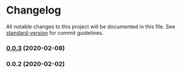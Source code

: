# Changelog

All notable changes to this project will be documented in this file. See [standard-version](https://github.com/conventional-changelog/standard-version) for commit guidelines.

### [0.0.3](https://github.com/omoearth/omo-quantum/compare/v0.0.2...v0.0.3) (2020-02-08)



### 0.0.2 (2020-02-02)
